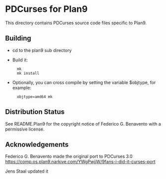 PDCurses for Plan9
==================

This directory contains PDCurses source code files specific to Plan9.


Building
--------

- cd to the plan9 sub directory

- Build it:

        mk
        mk install
        
- Optionally, you can cross compile by setting the variable $objtype,
  for example:

        objtype=amd64 mk

Distribution Status
-------------------

See README.Plan9 for the copyright notice of Federico G. Benavento with
a permissive license.


Acknowledgements
----------------

Federico G. Benavento made the original port to PDCurses 3.0
   <https://comp.os.plan9.narkive.com/YWgPwjjW/9fans-i-did-it-curses-port>

Jens Staal updated it
